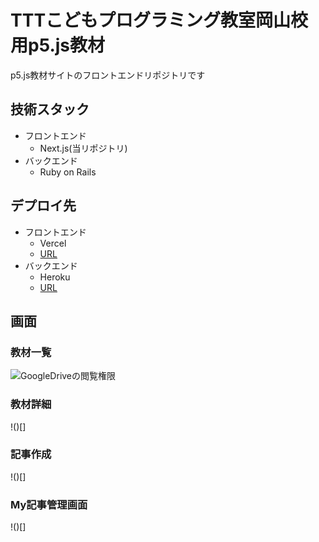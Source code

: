 # TTTこどもプログラミング教室岡山校用p5.js教材
p5.js教材サイトのフロントエンドリポジトリです
## 技術スタック
- フロントエンド
    - Next.js(当リポジトリ)
- バックエンド
    - Ruby on Rails
## デプロイ先
- フロントエンド
    - Vercel
    - [URL](https://ttt-games.vercel.app)
- バックエンド
    - Heroku
    - [URL](https://backend-ttt-games-e03fa5aec993.herokuapp.com/api/v1/health_check)

## 画面
### 教材一覧
![GoogleDriveの閲覧権限](https://lh3.google.com/u/0/d/1a2grgs5_bUPZvNZolxWJLhivJaoVzo-D)
### 教材詳細
!()[]
### 記事作成
!()[]
### My記事管理画面
!()[]